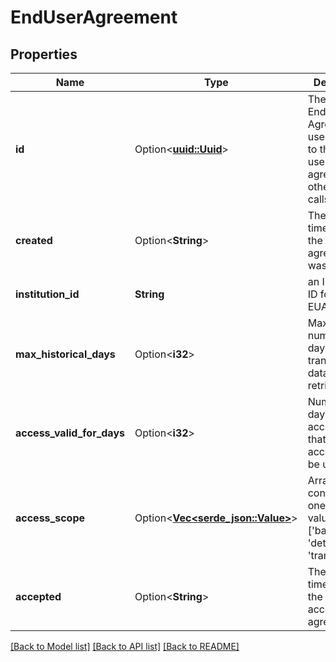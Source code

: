 # EndUserAgreement

## Properties

| Name                      | Type                                                       | Description                                                                                     | Notes                                                       |
| ------------------------- | ---------------------------------------------------------- | ----------------------------------------------------------------------------------------------- | ----------------------------------------------------------- |
| **id**                    | Option<[**uuid::Uuid**](uuid::Uuid.md)>                    | The ID of this End User Agreement, used to refer to this end user agreement in other API calls. | [optional][readonly]                                        |
| **created**               | Option<**String**>                                         | The date & time at which the end user agreement was created.                                    | [optional][readonly]                                        |
| **institution_id**        | **String**                                                 | an Institution ID for this EUA                                                                  |
| **max_historical_days**   | Option<**i32**>                                            | Maximum number of days of transaction data to retrieve.                                         | [optional][default to 90]                                   |
| **access_valid_for_days** | Option<**i32**>                                            | Number of days from acceptance that the access can be used.                                     | [optional][default to 90]                                   |
| **access_scope**          | Option<[**Vec<serde_json::Value>**](serde_json::Value.md)> | Array containing one or several values of ['balances', 'details', 'transactions']               | [optional]default to ["balances","details","transactions"]] |
| **accepted**              | Option<**String**>                                         | The date & time at which the end user accepted the agreement.                                   | [optional][readonly]                                        |

[[Back to Model list]](../README.md#documentation-for-models) [[Back to API list]](../README.md#documentation-for-api-endpoints) [[Back to README]](../README.md)
